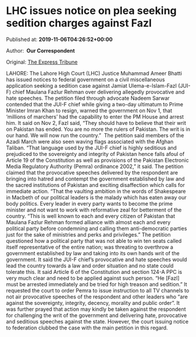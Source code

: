 
# LHC issues notice on plea seeking sedition charges against Fazl

Published at: **2019-11-06T04:26:52+00:00**

Author: **​ Our Correspondent**

Original: [The Express Tribune](https://tribune.com.pk/story/2094388/1-lhc-issues-notice-plea-seeking-fazls-trial/)

LAHORE: The Lahore High Court (LHC) Justice Muhammad Ameer Bhatti has issued notices to federal government on a civil miscellaneous application seeking a sedition case against Jamiat Ulema-e-Islam-Fazl (JUI-F) chief Maulana Fazlur Rehman over delivering allegedly provocative and hate speeches.
The petition filed through advocate Nadeem Sarwar contended that the JUI-F chief while giving a two-day ultimatum to Prime Minister Imran Khan to resign, warned the government on Nov 1, that ‘millions of marchers’ had the capability to enter the PM House and arrest him.
It said on Nov 2, Fazl said, “They should have to believe that their writ on Pakistan has ended. You are no more the rulers of Pakistan. The writ is in our hand. We will now run the country.”  The petition said members of the Azadi March were also seen waving flags associated with the Afghan Taliban.
“That language used by the JUI-F chief is highly seditious and prejudiced to the sovereignty and integrity of Pakistan hence falls afoul of Article 19 of the Constitution as well as provisions of the Pakistan Electronic Media Regulatory Authority (Pemra) ordinance 2002,” it said.
The petition claimed that the provocative speeches delivered by the respondent are bringing into hatred and contempt the government established by law and the sacred institutions of Pakistan and exciting disaffection which calls for immediate action.
“That the vaulting ambition in the words of Shakespeare in Macbeth of our political leaders is the malady which has eaten away our body politics. Every leader in every party wants to become the prime minister and not want to work with reformative zeal for betterment of the country.
“This is well known to each and every citizen of Pakistan that Maulana Fazlur Rehman formed alliance with almost each and every political party before condemning and calling them anti-democratic parties just for the sake of ministries and perks and privileges.”
The petition questioned how a political party that was not able to win ten seats called itself representative of the entire nation; was threating to overthrow a government established by law and taking into its own hands writ of the government.
It said the JUI-F chief’s provocative and hate speeches would lead the country towards a law and order situation and no state could tolerate this. It said Article 6 of the Constitution and section 124-A PPC is very much clear and need to be applied against such person.
“He [Fazl] must be arrested immediately and be tried for high treason and sedition.”
It requested the court to order Pemra to issue instruction to all TV channels to not air provocative speeches of the respondent and other leaders who “are against the sovereignty, integrity, decency, morality and public order”.
It was further prayed that action may kindly be taken against the respondent for challenging the writ of the government and delivering hate, provocative and seditious speeches against the state. However, the court issuing notice to federation clubbed the case with the main petition in this regard.
